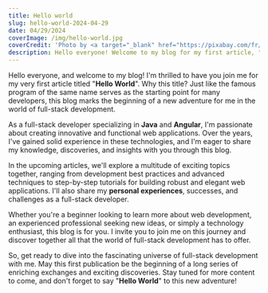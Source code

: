 ```yaml
---
title: Hello world
slug: hello-world-2024-04-29
date: 04/29/2024
coverImage: /img/hello-world.jpg
coverCredit: 'Photo by <a target="_blank" href="https://pixabay.com/fr/users/pexels-2286921/?utm_source=link-attribution&utm_medium=referral&utm_campaign=image&utm_content=1867285">Pexels</a> on <a target="_blank" href="https://pixabay.com/fr//?utm_source=link-attribution&utm_medium=referral&utm_campaign=image&utm_content=1867285">Pixabay</a>'
description: Hello everyone! Welcome to my blog for my first article, "Hello World". I'm a passionate full-stack developer specializing in Java and Angular. Here, I'll share my discoveries, tips, and experiences. Stay tuned for more!
---
```


Hello everyone, and welcome to my blog! I'm thrilled to have you join me for my very first article titled "**Hello World**". Why this title? Just like the famous program of the same name serves as the starting point for many developers, this blog marks the beginning of a new adventure for me in the world of full-stack development.

As a full-stack developer specializing in **Java** and **Angular**, I'm passionate about creating innovative and functional web applications. Over the years, I've gained solid experience in these technologies, and I'm eager to share my knowledge, discoveries, and insights with you through this blog.

In the upcoming articles, we'll explore a multitude of exciting topics together, ranging from development best practices and advanced techniques to step-by-step tutorials for building robust and elegant web applications. I'll also share my **personal experiences**, successes, and challenges as a full-stack developer.

Whether you're a beginner looking to learn more about web development, an experienced professional seeking new ideas, or simply a technology enthusiast, this blog is for you. I invite you to join me on this journey and discover together all that the world of full-stack development has to offer.

So, get ready to dive into the fascinating universe of full-stack development with me. May this first publication be the beginning of a long series of enriching exchanges and exciting discoveries. Stay tuned for more content to come, and don't forget to say "**Hello World**" to this new adventure!
